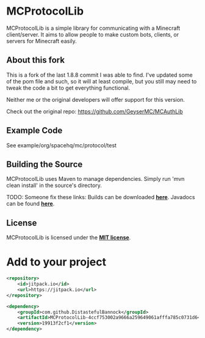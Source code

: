 # MCProtocolLib
MCProtocolLib is a simple library for communicating with a Minecraft client/server. It aims to allow people to make custom bots, clients, or servers for Minecraft easily.

## About this fork
This is a fork of the last 1.8.8 commit I was able to find. I've updated some of the pom file and such, so it will at least compile, but you still may need to tweak the code a bit to get everything functional. 

Neither me or the original developers will offer support for this version. 

Check out the original repo: https://github.com/GeyserMC/MCAuthLib

## Example Code
See example/org/spacehq/mc/protocol/test

## Building the Source
MCProtocolLib uses Maven to manage dependencies. Simply run 'mvn clean install' in the source's directory.

TODO: Someone fix these links:
Builds can be downloaded **[here](https://build.spacehq.org/job/MCProtocolLib)**.
Javadocs can be found **[here](https://build.spacehq.org/job/MCProtocolLib/javadoc)**.

## License
MCProtocolLib is licensed under the **[MIT license](http://www.opensource.org/licenses/mit-license.html)**.

# Add to your project
```xml
<repository>
    <id>jitpack.io</id>
    <url>https://jitpack.io</url>
</repository>
```
```xml
<dependency>
    <groupId>com.github.DistastefulBannock</groupId>
    <artifactId>MCProtocolLib-4ccf753002a9666a259649061afffa785c0731d6</artifactId>
    <version>19913f2cf1</version>
</dependency>
```

